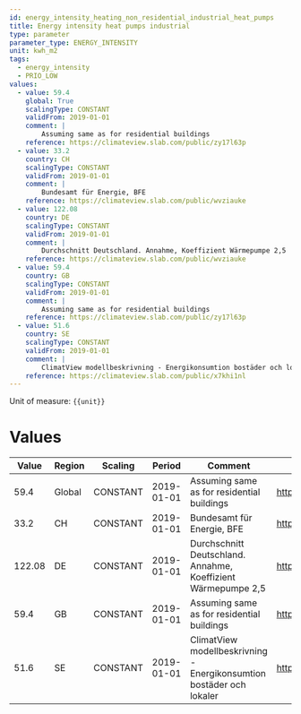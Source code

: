 ```yaml
---
id: energy_intensity_heating_non_residential_industrial_heat_pumps
title: Energy intensity heat pumps industrial
type: parameter
parameter_type: ENERGY_INTENSITY
unit: kwh_m2
tags:
  - energy_intensity
  - PRIO_LOW
values:
  - value: 59.4
    global: True
    scalingType: CONSTANT
    validFrom: 2019-01-01
    comment: |
        Assuming same as for residential buildings
    reference: https://climateview.slab.com/public/zy17l63p
  - value: 33.2
    country: CH
    scalingType: CONSTANT
    validFrom: 2019-01-01
    comment: |
        Bundesamt für Energie, BFE
    reference: https://climateview.slab.com/public/wvziauke
  - value: 122.08
    country: DE
    scalingType: CONSTANT
    validFrom: 2019-01-01
    comment: |
        Durchschnitt Deutschland. Annahme, Koeffizient Wärmepumpe 2,5
    reference: https://climateview.slab.com/public/wvziauke
  - value: 59.4
    country: GB
    scalingType: CONSTANT
    validFrom: 2019-01-01
    comment: |
        Assuming same as for residential buildings
    reference: https://climateview.slab.com/public/zy17l63p
  - value: 51.6
    country: SE
    scalingType: CONSTANT
    validFrom: 2019-01-01
    comment: |
        ClimatView modellbeskrivning - Energikonsumtion bostäder och lokaler
    reference: https://climateview.slab.com/public/x7khi1nl
---
```



Unit of measure: `{{unit}}`


# Values


| Value | Region | Scaling | Period | Comment | Reference |
|-------|--------|---------|--------|---------|-----------|
| 59.4 | Global | CONSTANT | 2019-01-01 | Assuming same as for residential buildings | https://climateview.slab.com/public/zy17l63p |
| 33.2 | CH | CONSTANT | 2019-01-01 | Bundesamt für Energie, BFE | https://climateview.slab.com/public/wvziauke |
| 122.08 | DE | CONSTANT | 2019-01-01 | Durchschnitt Deutschland. Annahme, Koeffizient Wärmepumpe 2,5 | https://climateview.slab.com/public/wvziauke |
| 59.4 | GB | CONSTANT | 2019-01-01 | Assuming same as for residential buildings | https://climateview.slab.com/public/zy17l63p |
| 51.6 | SE | CONSTANT | 2019-01-01 | ClimatView modellbeskrivning - Energikonsumtion bostäder och lokaler | https://climateview.slab.com/public/x7khi1nl |


